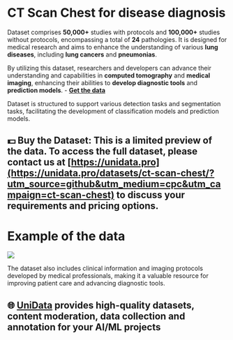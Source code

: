 # CT Scan Chest for disease diagnosis
Dataset comprises **50,000+** studies with protocols and **100,000+** studies without protocols, encompassing a total of **24** pathologies. It is designed for medical research and aims to enhance the understanding of various **lung diseases**, including **lung cancers** and **pneumonias**.

By utilizing this dataset, researchers and developers can advance their understanding and capabilities in **computed tomography** and **medical imaging**, enhancing their abilities to **develop diagnostic tools** and **prediction models**.  - **[Get the data](https://unidata.pro/datasets/ct-scan-chest/?utm_source=github&utm_medium=cpc&utm_campaign=ct-scan-chest)**

Dataset is structured to support various detection tasks and segmentation tasks, facilitating the development of classification models and prediction models.

## 💵 Buy the Dataset: This is a limited preview of the data. To access the full dataset, please contact us at [https://unidata.pro](https://unidata.pro/datasets/ct-scan-chest/?utm_source=github&utm_medium=cpc&utm_campaign=ct-scan-chest) to discuss your requirements and pricing options.

# Example of the data
![](https://www.googleapis.com/download/storage/v1/b/kaggle-user-content/o/inbox%2F22059654%2F81826a0b6d1c56bafbe72759a9c74929%2Fexample%20of%20the%20series1%20(1).PNG?generation=1741337034455773&alt=media)

The dataset also includes clinical information and imaging protocols developed by medical professionals, making it a valuable resource for improving patient care and advancing diagnostic tools.

## 🌐 [UniData](https://unidata.pro/datasets/ct-scan-chest/?utm_source=github&utm_medium=cpc&utm_campaign=ct-scan-chest) provides high-quality datasets, content moderation, data collection and annotation for your AI/ML projects 
